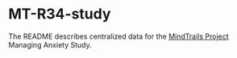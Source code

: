 # MT-R34-study

The README describes centralized data for the [MindTrails Project](https://mindtrails.virginia.edu/) Managing Anxiety Study. 
